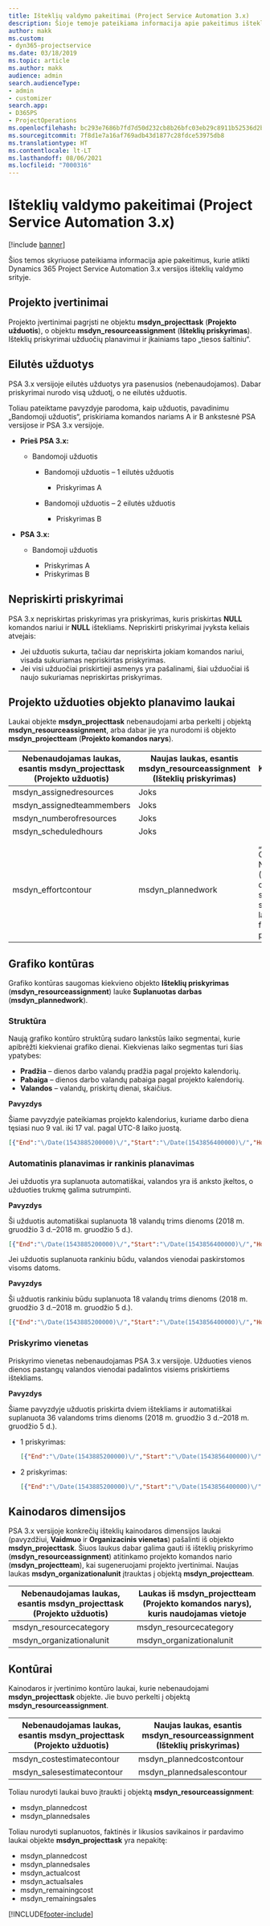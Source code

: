 ```yaml
---
title: Išteklių valdymo pakeitimai (Project Service Automation 3.x)
description: Šioje temoje pateikiama informacija apie pakeitimus išteklių valdymo srityje.
author: makk
ms.custom:
- dyn365-projectservice
ms.date: 03/18/2019
ms.topic: article
ms.author: makk
audience: admin
search.audienceType:
- admin
- customizer
search.app:
- D365PS
- ProjectOperations
ms.openlocfilehash: bc293e7686b7fd7d50d232cb8b26bfc03eb29c8911b52536d2b0a3a4929730c9
ms.sourcegitcommit: 7f8d1e7a16af769adb43d1877c28fdce53975db8
ms.translationtype: HT
ms.contentlocale: lt-LT
ms.lasthandoff: 08/06/2021
ms.locfileid: "7000316"
---
```

# <a name="resource-management-changes-project-service-automation-3x"></a>Išteklių valdymo pakeitimai (Project Service Automation 3.x)

[!include [banner](../../includes/psa-now-project-operations.md)]

Šios temos skyriuose pateikiama informacija apie pakeitimus, kurie atlikti Dynamics 365 Project Service Automation 3.x versijos išteklių valdymo srityje.

## <a name="project-estimates"></a>Projekto įvertinimai

Projekto įvertinimai pagrįsti ne objektu **msdyn\_projecttask** (**Projekto užduotis**), o objektu **msdyn\_resourceassignment** (**Išteklių priskyrimas**). Išteklių priskyrimai užduočių planavimui ir įkainiams tapo „tiesos šaltiniu“.

## <a name="line-tasks"></a>Eilutės užduotys

PSA 3.x versijoje eilutės užduotys yra pasenusios (nebenaudojamos). Dabar priskyrimai nurodo visą užduotį, o ne eilutės užduotis.

Toliau pateiktame pavyzdyje parodoma, kaip užduotis, pavadinimu „Bandomoji užduotis“, priskiriama komandos nariams A ir B ankstesnė PSA versijose ir PSA 3.x versijoje.

- **Prieš PSA 3.x:**

    - Bandomoji užduotis

        - Bandomoji užduotis – 1 eilutės užduotis

            - Priskyrimas A

        - Bandomoji užduotis – 2 eilutės užduotis

            - Priskyrimas B

- **PSA 3.x:**

    - Bandomoji užduotis

        - Priskyrimas A
        - Priskyrimas B

## <a name="unassigned-assignment"></a>Nepriskirti priskyrimai

PSA 3.x nepriskirtas priskyrimas yra priskyrimas, kuris priskirtas **NULL** komandos nariui ir **NULL** ištekliams. Nepriskirti priskyrimai įvyksta keliais atvejais:

- Jei užduotis sukurta, tačiau dar nepriskirta jokiam komandos nariui, visada sukuriamas nepriskirtas priskyrimas. 
- Jei visi užduočiai priskirtieji asmenys yra pašalinami, šiai užduočiai iš naujo sukuriamas nepriskirtas priskyrimas.

## <a name="scheduling-fields-on-the-project-task-entity"></a>Projekto užduoties objekto planavimo laukai

Laukai objekte **msdyn\_projecttask** nebenaudojami arba perkelti į objektą **msdyn\_resourceassignment**, arba dabar jie yra nurodomi iš objekto **msdyn\_projectteam** (**Projekto komandos narys**).

| Nebenaudojamas laukas, esantis msdyn\_projecttask (Projekto užduotis) | Naujas laukas, esantis msdyn\_resourceassignment (Išteklių priskyrimas) | Komentaras |
|---|---|---|
| msdyn\_assignedresources | Joks | |
| msdyn\_assignedteammembers | Joks | |
| msdyn\_numberofresources | Joks | |
| msdyn\_scheduledhours | Joks | |
| msdyn\_effortcontour | msdyn\_plannedwork | „JavaScript Object Notation“ (JSON) duomenų struktūros saugomos lauke, formatas pakeistas. |

## <a name="schedule-contour"></a>Grafiko kontūras

Grafiko kontūras saugomas kiekvieno objekto **Išteklių priskyrimas** (**msdyn\_resourceassignment**) lauke **Suplanuotas darbas** (**msdyn\_plannedwork**).

### <a name="structure"></a>Struktūra

Naują grafiko kontūro struktūrą sudaro lankstūs laiko segmentai, kurie apibrėžti kiekvienai grafiko dienai. Kiekvienas laiko segmentas turi šias ypatybes:

- **Pradžia** – dienos darbo valandų pradžia pagal projekto kalendorių.
- **Pabaiga** – dienos darbo valandų pabaiga pagal projekto kalendorių.
- **Valandos** – valandų, priskirtų dienai, skaičius.

**Pavyzdys**

Šiame pavyzdyje pateikiamas projekto kalendorius, kuriame darbo diena tęsiasi nuo 9 val. iki 17 val. pagal UTC-8 laiko juostą.

```json
[{"End":"\/Date(1543885200000)\/","Start":"\/Date(1543856400000)\/","Hours":8},{"End":"\/Date(1543971600000)\/","Start":"\/Date(1543942800000)\/","Hours":8},{"End":"\/Date(1544058000000)\/","Start":"\/Date(1544029200000)\/","Hours":2}]
```

### <a name="auto-scheduling-and-manual-scheduling"></a>Automatinis planavimas ir rankinis planavimas

Jei užduotis yra suplanuota automatiškai, valandos yra iš anksto įkeltos, o užduoties trukmę galima sutrumpinti.

**Pavyzdys**

Ši užduotis automatiškai suplanuota 18 valandų trims dienoms (2018 m. gruodžio 3 d.–2018 m. gruodžio 5 d.).

```json
[{"End":"\/Date(1543885200000)\/","Start":"\/Date(1543856400000)\/","Hours":8},{"End":"\/Date(1543971600000)\/","Start":"\/Date(1543942800000)\/","Hours":8},{"End":"\/Date(1544058000000)\/","Start":"\/Date(1544029200000)\/","Hours":2}]
```

Jei užduotis suplanuota rankiniu būdu, valandos vienodai paskirstomos visoms datoms.

**Pavyzdys**

Ši užduotis rankiniu būdu suplanuota 18 valandų trims dienoms (2018 m. gruodžio 3 d.–2018 m. gruodžio 5 d.).

```json
[{"End":"\/Date(1543885200000)\/","Start":"\/Date(1543856400000)\/","Hours":6},{"End":"\/Date(1543971600000)\/","Start":"\/Date(1543942800000)\/","Hours":6},{"End":"\/Date(1544058000000)\/","Start":"\/Date(1544029200000)\/","Hours":6}]
```

### <a name="assignment-unit"></a>Priskyrimo vienetas

Priskyrimo vienetas nebenaudojamas PSA 3.x versijoje. Užduoties vienos dienos pastangų valandos vienodai padalintos visiems priskirtiems ištekliams.

**Pavyzdys**

Šiame pavyzdyje užduotis priskirta dviem ištekliams ir automatiškai suplanuota 36 valandoms trims dienoms (2018 m. gruodžio 3 d.–2018 m. gruodžio 5 d.).

- 1 priskyrimas:

    ```json
    [{"End":"\/Date(1543885200000)\/","Start":"\/Date(1543856400000)\/","Hours":8},{"End":"\/Date(1543971600000)\/","Start":"\/Date(1543942800000)\/","Hours":8},{"End":"\/Date(1544058000000)\/","Start":"\/Date(1544029200000)\/","Hours":2}]
    ```

- 2 priskyrimas:

    ```json
    [{"End":"\/Date(1543885200000)\/","Start":"\/Date(1543856400000)\/","Hours":8},{"End":"\/Date(1543971600000)\/","Start":"\/Date(1543942800000)\/","Hours":8},{"End":"\/Date(1544058000000)\/","Start":"\/Date(1544029200000)\/","Hours":2}]
    ```

## <a name="pricing-dimensions"></a>Kainodaros dimensijos

PSA 3.x versijoje konkrečių išteklių kainodaros dimensijos laukai (pavyzdžiui, **Vaidmuo** ir **Organizacinis vienetas**) pašalinti iš objekto **msdyn\_projecttask**. Šiuos laukus dabar galima gauti iš išteklių priskyrimo (**msdyn\_resourceassignment**) atitinkamo projekto komandos nario (**msdyn\_projectteam**), kai sugeneruojami projekto įvertinimai. Naujas laukas **msdyn\_organizationalunit** įtrauktas į objektą **msdyn\_projectteam**.

| Nebenaudojamas laukas, esantis msdyn\_projecttask (Projekto užduotis) | Laukas iš msdyn\_projectteam (Projekto komandos narys), kuris naudojamas vietoje |
|---|---|
| msdyn\_resourcecategory | msdyn\_resourcecategory |
| msdyn\_organizationalunit | msdyn\_organizationalunit |

## <a name="contours"></a>Kontūrai

Kainodaros ir įvertinimo kontūro laukai, kurie nebenaudojami **msdyn\_projecttask** objekte. Jie buvo perkelti į objektą **msdyn\_resourceassignment**.

| Nebenaudojamas laukas, esantis msdyn\_projecttask (Projekto užduotis) | Naujas laukas, esantis msdyn\_resourceassignment (Išteklių priskyrimas) |
|---|---|
| msdyn\_costestimatecontour | msdyn\_plannedcostcontour |
| msdyn\_salesestimatecontour | msdyn\_plannedsalescontour |

Toliau nurodyti laukai buvo įtraukti į objektą **msdyn\_resourceassignment**:

* msdyn\_plannedcost
* msdyn\_plannedsales

Toliau nurodyti suplanuotos, faktinės ir likusios savikainos ir pardavimo laukai objekte **msdyn\_projecttask** yra nepakitę:

* msdyn\_plannedcost
* msdyn\_plannedsales
* msdyn\_actualcost
* msdyn\_actualsales
* msdyn\_remainingcost
* msdyn\_remainingsales


[!INCLUDE[footer-include](../../includes/footer-banner.md)]